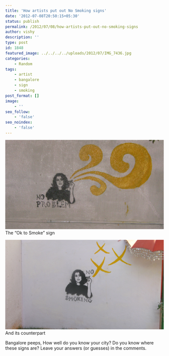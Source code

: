 ```yaml
---
title: 'How artists put out No Smoking signs'
date: '2012-07-08T20:50:15+05:30'
status: publish
permalink: /2012/07/08/how-artists-put-out-no-smoking-signs
author: vishy
description: ''
type: post
id: 1848
featured_image: ../../../../uploads/2012/07/IMG_7436.jpg
categories: 
    - Random
tags:
    - artist
    - bangalore
    - sign
    - smoking
post_format: []
image:
    - ''
seo_follow:
    - 'false'
seo_noindex:
    - 'false'
---
```

![](../../../../uploads/2012/07/IMG_7428.jpg)The “Ok to Smoke” sign

![](../../../../uploads/2012/07/IMG_7436.jpg)And its counterpart

Bangalore peeps, How well do you know your city? Do you know where these signs are? Leave your answers (or guesses) in the comments.

